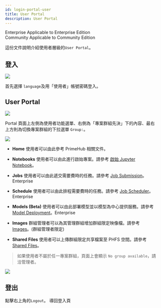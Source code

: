```yaml
---
id: login-portal-user
title: User Portal
description: User Portal
---
```

<div class="label-sect">
  <div class="ee-only tooltip">Enterprise
    <span class="tooltiptext">Applicable to Enterprise Edition</span>
  </div>
  <div class="ce-only tooltip">Community
    <span class="tooltiptext">Applicable to Community Edition</span>
  </div>
</div>

這份文件說明介紹使用者層級的`User Portal`。

## 登入

![](assets/login_1.png)

首先選擇 `language`及用「使用者」帳號密碼登入。

## User Portal

![](assets/v33-landing-user.png)

Portal 頁面上左側為使用者功能選單、右側為「專案群組先決」下的內容、最右上方則為切換專案群組的下拉選單 `Group:`。

![](assets/group_context.png)

+ **Home** 使用者可以由此參考 PrimeHub 相關文件。

+ **Notebooks**  使用者可以由此進行啟始專案。請參考 [啟始 Jupyter Notebook](launch-project)。

+ **Jobs** 使用者可以由此遞交需要費時的任務。請參考 [Job Submission](../job-submission-cht)。<span class="ee-only">Enterprise</span>

+ **Schedule** 使用者可以由此排程需要費時的任務。請參考 [Job Scheduler](../job-scheduling-feature-cht)。<span class="ee-only">Enterprise</span>

+ **Models (Beta)** 使用者可以由此部署模型並以模型為中心提供服務。請參考 [Model Deployment](../model-deployment-feature)。<span class="ee-only">Enterprise</span>

+ **Images** 群組管理者可以為其管理群組增加群組限定映像檔。請參考 [Images](../group-image-cht)。(群組管理者限定)

+ **Shared Files** 使用者可以上傳群組限定共享檔案至 PHFS 空間。請參考 [Shared Files](../shared-files-cht)。

>如果使用者不屬於任一專案群組，頁面上會顯示 `No group available`，請洽管理者。

![](assets/v3-landing-user-no-group.png)

## 登出

點擊右上角的`Logout`。 導回登入頁

